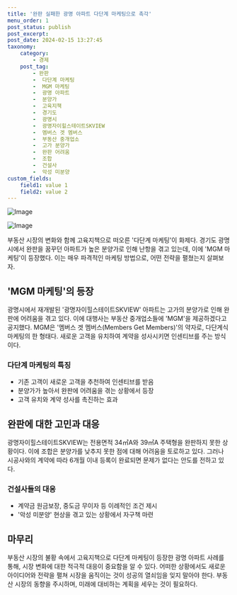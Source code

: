 ```yaml
---
title: '완판 실패한 광명 아파트 다단계 마케팅으로 촉각'
menu_order: 1
post_status: publish
post_excerpt: 
post_date: 2024-02-15 13:27:45
taxonomy:
    category:
        - 경제
    post_tag:
        - 완판
        -  다단계 마케팅
        -  MGM 마케팅
        -  광명 아파트
        -  분양가
        -  고육지책
        -  경기도
        -  광명시
        -  광명자이힐스테이트SKVIEW
        -  멤버스 겟 멤버스
        -  부동산 중개업소
        -  고가 분양가
        -  완판 어려움
        -  조합
        -  건설사
        -  악성 미분양
custom_fields:
    field1: value 1
    field2: value 2
---
```


![Image](https://imgnews.pstatic.net/image/008/2024/02/13/0004997802_001_20240213103301013.jpg?type=w647)

![Image](https://imgnews.pstatic.net/image/008/2024/02/13/0004997802_002_20240213103301064.jpg?type=w647)

부동산 시장의 변화와 함께 고육지책으로 떠오른 '다단계 마케팅'이 화제다. 경기도 광명시에서 완판을 꿈꾸던 아파트가 높은 분양가로 인해 난항을 겪고 있는데, 이에 'MGM 마케팅'이 등장했다. 이는 매우 파격적인 마케팅 방법으로, 어떤 전략을 펼쳤는지 살펴보자.
## 'MGM 마케팅'의 등장
광명시에서 재개발된 '광명자이힐스테이트SKVIEW' 아파트는 고가의 분양가로 인해 완판에 어려움을 겪고 있다. 이에 대행사는 부동산 중개업소들에 'MGM'을 제공하겠다고 공지했다. MGM은 '멤버스 겟 멤버스(Members Get Members)'의 약자로, 다단계식 마케팅의 한 형태다. 새로운 고객을 유치하여 계약을 성사시키면 인센티브를 주는 방식이다.
### 다단계 마케팅의 특징
- 기존 고객이 새로운 고객을 추천하여 인센티브를 받음
- 분양가가 높아서 완판에 어려움을 겪는 상황에서 등장
- 고객 유치와 계약 성사를 촉진하는 효과
## 완판에 대한 고민과 대응
광명자이힐스테이트SKVIEW는 전용면적 34㎡A와 39㎡A 주택형을 완판하지 못한 상황이다. 이에 조합은 분양가를 낮추지 못한 점에 대해 어려움을 토로하고 있다. 그러나 시공사와의 계약에 따라 6개월 이내 등록이 완료되면 문제가 없다는 안도를 전하고 있다.
### 건설사들의 대응
- 계약금 원금보장, 중도금 무이자 등 이례적인 조건 제시
- '악성 미분양' 현상을 겪고 있는 상황에서 자구책 마련
## 마무리
부동산 시장의 불황 속에서 고육지책으로 다단계 마케팅이 등장한 광명 아파트 사례를 통해, 시장 변화에 대한 적극적 대응이 중요함을 알 수 있다. 어떠한 상황에서도 새로운 아이디어와 전략을 펼쳐 시장을 움직이는 것이 성공의 열쇠임을 잊지 말아야 한다. 부동산 시장의 동향을 주시하며, 미래에 대비하는 계획을 세우는 것이 필요하다.
